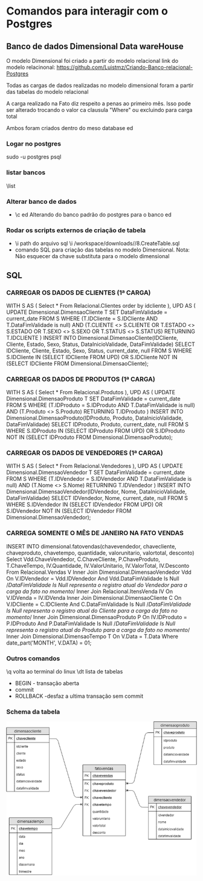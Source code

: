 # Comandos para interagir com o Postgres #

## Banco de dados Dimensional Data wareHouse ##
O modelo Dimensional foi criado a partir do modelo relacional link do modelo relacinonal: https://github.com/Luistmz/Criando-Banco-relacional-Postgres

Todas as cargas de dados realizadas no modelo dimensional foram a partir das tabelas do modelo relacional

A carga realizado na Fato diz respeito a penas ao primeiro mês. Isso pode ser alterado trocando o valor ca clausula "Where" ou excluindo para carga total
 
Ambos foram criados dentro do meso database ed

### Logar no postgres ###
sudo -u postgres psql 


### listar bancos ###
\list

### Alterar banco de dados ###
- \c ed
Alterando do banco padrão do postgres para o banco ed

### Rodar os scripts externos de criação de tabela ###
- \i path do arquivo sql 
\i /workspace/downloads//8.CreateTable.sql
- comando SQL para criação das tabelas no modelo Dimensional. Nota: Não esquecer da chave substituta para o modelo dimensional 

## SQL ##
### CARREGAR OS DADOS DE CLIENTES (1ª CARGA) ###
WITH S AS (
     Select * From Relacional.Clientes order by idcliente
),
UPD AS (
     UPDATE Dimensional.DimensaoCliente T
     SET    DataFimValidade = current_date
     FROM   S
     WHERE  (T.IDCliente = S.IDCliente AND T.DataFimValidade is null) 
    		AND (T.CLIENTE <> S.CLIENTE OR T.ESTADO <> S.ESTADO OR T.SEXO <> S.SEXO OR T.STATUS <> S.STATUS)
     RETURNING T.IDCLIENTE
)
INSERT INTO Dimensional.DimensaoCliente(IDCliente, Cliente, Estado, Sexo, Status, DataInicioValidade, DataFimValidade)
SELECT IDCliente, Cliente, Estado, Sexo, Status, current_date, null FROM S
WHERE S.IDCliente IN (SELECT IDCliente FROM UPD) OR
	  S.IDCliente NOT IN (SELECT IDCliente FROM Dimensional.DimensaoCliente);

### CARREGAR OS DADOS DE PRODUTOS (1ª CARGA) ###
WITH S AS (
     Select * From Relacional.Produtos
),
UPD AS (
     UPDATE Dimensional.DimensaoProduto T
     SET    DataFimValidade = current_date
     FROM   S
     WHERE  (T.IDProduto = S.IDProduto AND T.DataFimValidade is null) 
    		AND (T.Produto <> S.Produto)
     RETURNING T.IDProduto
)
INSERT INTO Dimensional.DimensaoProduto(IDProduto, Produto, DataInicioValidade, DataFimValidade)
SELECT IDProduto, Produto, current_date, null FROM S
WHERE S.IDProduto IN (SELECT IDProduto FROM UPD) OR
	  S.IDProduto NOT IN (SELECT IDProduto FROM Dimensional.DimensaoProduto);

### CARREGAR OS DADOS DE VENDEDORES (1ª CARGA) ###
WITH S AS (
     Select * From Relacional.Vendedores
),
UPD AS (
     UPDATE Dimensional.DimensaoVendedor T
     SET    DataFimValidade = current_date
     FROM   S
     WHERE  (T.IDVendedor = S.IDVendedor AND T.DataFimValidade is null) 
    		AND (T.Nome <> S.Nome)
     RETURNING T.IDVendedor
)
INSERT INTO Dimensional.DimensaoVendedor(IDVendedor, Nome, DataInicioValidade, DataFimValidade)
SELECT IDVendedor, Nome, current_date, null FROM S
WHERE S.IDVendedor IN (SELECT IDVendedor FROM UPD) OR
	  S.IDVendedor NOT IN (SELECT IDVendedor FROM Dimensional.DimensaoVendedor);

### CARREGA SOMENTE O MÊS DE JANEIRO NA FATO VENDAS ###
INSERT INTO dimensional.fatovendas(chavevendedor, chavecliente, chaveproduto, chavetempo, quantidade, valorunitario, valortotal, desconto)
Select
	Vdd.ChaveVendedor,
    C.ChaveCliente,
    P.ChaveProduto,
    T.ChaveTempo,
    IV.Quantidade,
    IV.ValorUnitario,
    IV.ValorTotal,
    IV.Desconto
From Relacional.Vendas V
Inner Join Dimensional.DimensaoVendedor Vdd
	On V.IDVendedor = Vdd.IDVendedor And Vdd.DataFimValidade Is Null /*DataFimValidade Is Null representa o registro atual do Vendedor para a carga da fato no momento*/
Inner Join Relacional.ItensVenda IV
	On V.IDVenda = IV.IDVenda
Inner Join Dimensional.DimensaoCliente C
	On V.IDCliente = C.IDCliente And C.DataFimValidade Is Null /*DataFimValidade Is Null representa o registro atual do Cliente para a carga da fato no momento*/
Inner Join Dimensional.DimensaoProduto P
	On IV.IDProduto = P.IDProduto And P.DataFimValidade Is Null /*DataFimValidade Is Null representa o registro atual do Produto para a carga da fato no momento*/
Inner Join Dimensional.DimensaoTempo T
	On V.Data = T.Data
Where date_part('MONTH', V.DATA) = 01;

### Outros comandos ###
\q volta ao terminal do linux
\dt lista de tabelas

- BEGIN - transação aberta
- commit
- ROLLBACK -desfaz a ultima transação sem commit


### Schema da tabela ###
![Screenshot](dimensional.png)
